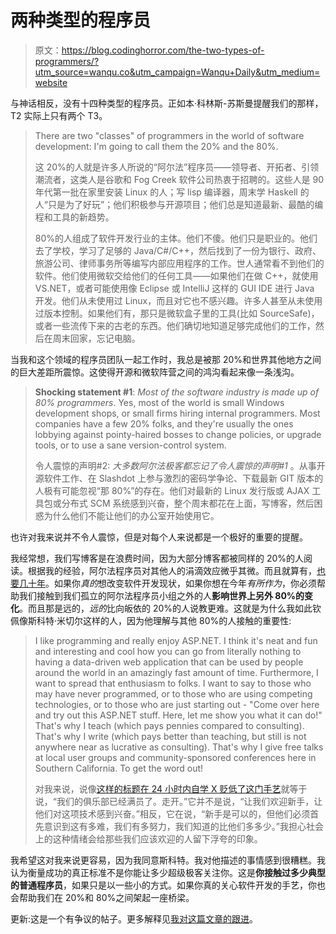 # 两种类型的程序员

> 原文：<https://blog.codinghorror.com/the-two-types-of-programmers/?utm_source=wanqu.co&utm_campaign=Wanqu+Daily&utm_medium=website>



与神话相反，没有十四种类型的程序员。正如本·科林斯-苏斯曼提醒我们的那样，T2 实际上只有两个 T3。

> There are two "classes" of programmers in the world of software development: I'm going to call them the 20% and the 80%.
> 
> 这 20%的人就是许多人所说的“阿尔法”程序员——领导者、开拓者、引领潮流者，这类人是谷歌和 Fog Creek 软件公司热衷于招聘的。这些人是 90 年代第一批在家里安装 Linux 的人；写 lisp 编译器，周末学 Haskell 的人“只是为了好玩”；他们积极参与开源项目；他们总是知道最新、最酷的编程和工具的新趋势。
> 
> 80%的人组成了软件开发行业的主体。他们不傻。他们只是职业的。他们去了学校，学习了足够的 Java/C#/C++，然后找到了一份为银行、政府、旅游公司、律师事务所等编写内部应用程序的工作。世人通常看不到他们的软件。他们使用微软交给他们的任何工具——如果他们在做 C++，就使用 VS.NET，或者可能使用像 Eclipse 或 IntelliJ 这样的 GUI IDE 进行 Java 开发。他们从未使用过 Linux，而且对它也不感兴趣。许多人甚至从未使用过版本控制。如果他们有，那只是微软盒子里的工具(比如 SourceSafe)，或者一些流传下来的古老的东西。他们确切地知道足够完成他们的工作，然后在周末回家，忘记电脑。

当我和这个领域的程序员团队一起工作时，我总是被那 20%和世界其他地方之间的巨大差距所震惊。这使得开源和微软阵营之间的鸿沟看起来像一条浅沟。

> **Shocking statement #1**: *Most of the software industry is made up of 80% programmers*. Yes, most of the world is small Windows development shops, or small firms hiring internal programmers. Most companies have a few 20% folks, and they're usually the ones lobbying against pointy-haired bosses to change policies, or upgrade tools, or to use a sane version-control system.
> 
> 令人震惊的声明#2: *大多数阿尔法极客都忘记了令人震惊的声明#1* 。从事开源软件工作、在 Slashdot 上参与激烈的密码学争论、下载最新 GIT 版本的人极有可能忽视“那 80%”的存在。他们对最新的 Linux 发行版或 AJAX 工具包或分布式 SCM 系统感到兴奋，整个周末都花在上面，写博客，然后困惑为什么他们不能让他们的办公室开始使用它。

也许对我来说并不令人震惊，但是对每个人来说都是一个极好的重要的提醒。

我经常想，我们写博客是在浪费时间，因为大部分博客都被同样的 20%的人阅读。根据我的经验，阿尔法程序员对其他人的涓滴效应微乎其微。而且就算有，[也要几十年](http://www.codinghorror.com/blog/archives/000686.html)。如果你*真的*想改变软件开发现状，如果你想在今年*有所作为*，你必须帮助我们接触到我们孤立的阿尔法程序员小组之外的人**影响世界上另外 80%的变化**。而且那是远的，*远的*比向皈依的 20%的人说教更难。这就是为什么我如此钦佩像斯科特·米切尔这样的人，因为他理解与其他 80%的人接触的重要性:

> I like programming and really enjoy ASP.NET. I think it's neat and fun and interesting and cool how you can go from literally nothing to having a data-driven web application that can be used by people around the world in an amazingly fast amount of time. Furthermore, I want to spread that enthusiasm to folks. I want to say to those who may have never programmed, or to those who are using competing technologies, or to those who are just starting out - "Come over here and try out this ASP.NET stuff. Here, let me show you what it can do!" That's why I teach (which pays pennies compared to consulting). That's why I write (which pays better than teaching, but still is not anywhere near as lucrative as consulting). That's why I give free talks at local user groups and community-sponsored conferences here in Southern California. To get the word out!
> 
> 对我来说，说像[这样的标题在 24 小时内自学 X 贬低了这门手艺](http://www.codinghorror.com/blog/archives/000560.html)就等于说，“我们的俱乐部已经满员了。走开。”它并不是说，“让我们欢迎新手，让他们对这项技术感到兴奋。”相反，它在说，“新手是可以的，但他们必须首先意识到这有多难，我们有多努力，我们知道的比他们多多少。”我担心社会上的这种情绪会给那些我们应该欢迎的人留下浮夸的印象。

我希望这对我来说更容易，因为我同意斯科特。我对他描述的事情感到很糟糕。我认为衡量成功的真正标准不是你能让多少超级极客关注你。这是**你接触过多少典型的普通程序员**，如果只是以一些小的方式。如果你真的关心软件开发的手艺，你也会帮助我们在 20%和 80%之间架起一座桥梁。

更新:这是一个有争议的帖子。更多解释见[我对这篇文章的跟进](http://www.codinghorror.com/blog/archives/001004.html)。

